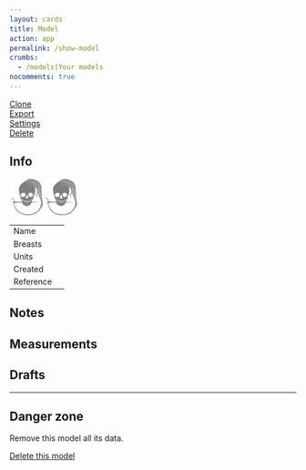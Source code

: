 ```yaml
---
layout: cards
title: Model
action: app
permalink: /show-model
crumbs:
  - /models|Your models
nocomments: true
---
```

<div class="container">
    <div id="model">
        <div class="col-xl-10 offset-xl-1 col-lg-12" id="model-actions">
            <div class="row mb-3">
                <div class="col-lg-3 col-md-3 col-6">
                    <a href="#model" id="clone-btn"  class="drop-shadow btn btn-block btn-info mt-3 modal light"><i class="fa fa-clone" aria-hidden="true"></i> Clone</a>
                </div>
                <div class="col-lg-3 col-md-3 col-6">
                    <a href="#model" id="export-btn"  class="drop-shadow btn btn-block btn-info mt-3 modal light"><i class="fa fa-suitcase" aria-hidden="true"></i> Export</a>
                </div>
                <div class="col-lg-3 col-md-3 col-6">
                    <a href="#model" id="settings-btn" class="drop-shadow draft-settings btn btn-block btn-primary mt-3 modal light"><i class="fa fa-wrench" aria-hidden="true"></i> Settings</a>
                </div>
                <div class="col-lg-3 col-md-3 col-6">
                    <a href="#model" id="delete-btn"   class="drop-shadow btn btn-block btn-danger mt-3 modal light"><i class="fa fa-trash-o" aria-hidden="true"></i> Delete</a>
                </div>
            </div>
        </div>
    </div>
    <h2>Info</h2>
    <div class="row">
        <div class="col-md-4">
            <a href="#model" id="model-picture-link" target="_BLANK"><img class="w-100 drop-shadow" src="/img/logo/spinner.svg" alt="Model avatar" id="model-picture"></a>
        </div>
        <div class="col-md-8">
            <table class="keyval">
                <tr><td>Name</td><td id="model-name"></td></tr>
                <tr><td>Breasts</td><td id="model-breasts"></td></tr>
                <tr><td>Units</td><td id="model-units"></td></tr>
                <tr><td>Created</td><td><span id="model-created" class="timeago"></span></td></tr>
                <tr><td>Reference</td><td id="model-handle"></td></tr>
            </table>
        </div>
    </div>
    <h2>Notes</h2>
    <div class="notes">
        <div id="notes-inner"></div>
        <a href="#notes-inner"  class="poh update-bubble hover-shadow hashlink" id="update-notes" title="Edit model notes"><i class="fa fa-pencil fa-2x" aria-hidden="true"></i></a>
    </div>
    <h2>Measurements</h2>
    <div id="measurements"></div>
    <h2>Drafts</h2>
    <div id="drafts"></div>
    <hr class="mt-2">
    <h2>Danger zone</h2>
    <p>Remove this model all its data.</p>
    <p class="mt-2"><a href="#delete-btn" class="btn btn-danger hashlink" id="delete-btn" title="Delete this model">Delete this model</a></p>
</div>
